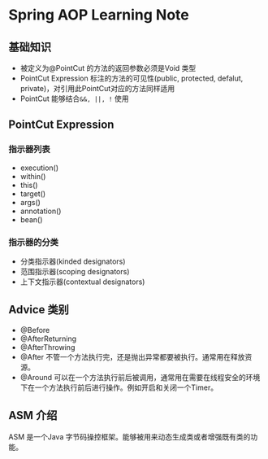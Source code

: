 # Spring AOP Learning Note
## 基础知识
- 被定义为@PointCut 的方法的返回参数必须是Void 类型
- PointCut Expression 标注的方法的可见性(public, protected, defalut, private)，对引用此PointCut对应的方法同样适用
- PointCut 能够结合`&&, ||, !` 使用

## PointCut Expression
### 指示器列表
- execution()
- within()
- this()
- target()
- args()
- annotation()
- bean()

### 指示器的分类
- 分类指示器(kinded designators)
- 范围指示器(scoping designators)
- 上下文指示器(contextual designators)

## Advice 类别
- @Before
- @AfterReturning
- @AfterThrowing
- @After 不管一个方法执行完，还是抛出异常都要被执行。通常用在释放资源。
- @Around 可以在一个方法执行前后被调用，通常用在需要在线程安全的环境下在一个方法执行前后进行操作。例如开启和关闭一个Timer。

## ASM 介绍
ASM 是一个Java 字节码操控框架。能够被用来动态生成类或者增强既有类的功能。



